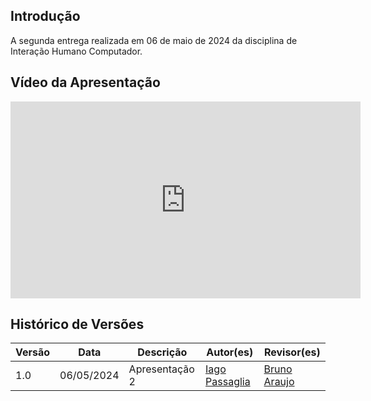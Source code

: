 ## Introdução
A segunda entrega realizada em 06 de maio de 2024 da disciplina de Interação Humano Computador.

## Vídeo da Apresentação

<iframe width="560" height="315" src="https://youtu.be/3RO_7FHej8o" title="YouTube video player" frameborder="0" allow="accelerometer; autoplay; clipboard-write; encrypted-media; gyroscope; picture-in-picture; web-share" referrerpolicy="strict-origin-when-cross-origin" allowfullscreen></iframe>

## Histórico de Versões

| Versão |    Data    | Descrição                     | Autor(es)                                          | Revisor(es) |
| ------ | :--------: | ----------------------------- | -------------------------------------------------- | ----------- |
| 1.0    | 06/05/2024 | Apresentação 2 | [Iago Passaglia](https://github.com/paxxaglia)  | [Bruno Araujo](https://github.com/brunocva) |
